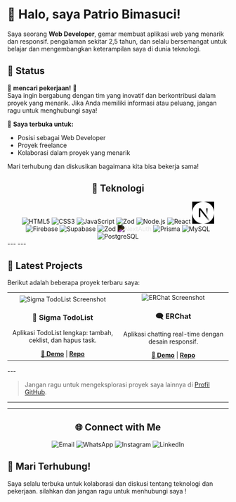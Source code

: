 # 👋 Halo, saya Patrio Bimasuci!

Saya seorang **Web Developer**, gemar membuat aplikasi web yang menarik dan responsif. pengalaman sekitar 2,5 tahun, dan selalu bersemangat untuk belajar dan mengembangkan keterampilan saya di dunia teknologi.

## 📢 Status

🌟 **mencari pekerjaan!** 🌟  
Saya ingin bergabung dengan tim yang inovatif dan berkontribusi dalam proyek yang menarik. Jika Anda memiliki informasi atau peluang, jangan ragu untuk menghubungi saya!

💼 **Saya terbuka untuk:**
- Posisi sebagai Web Developer
- Proyek freelance
- Kolaborasi dalam proyek yang menarik

Mari terhubung dan diskusikan bagaimana kita bisa bekerja sama!

<h2 align="center">🚀 Teknologi</h2>

<div align="center">
  <img src="https://cdn.jsdelivr.net/gh/devicons/devicon/icons/html5/html5-original.svg" alt="HTML5" width="50" height="50" />
  <img src="https://cdn.jsdelivr.net/gh/devicons/devicon/icons/css3/css3-original.svg" alt="CSS3" width="50" height="50" />
  <img src="https://cdn.jsdelivr.net/gh/devicons/devicon/icons/javascript/javascript-original.svg" alt="JavaScript" width="50" height="50" />
  <img src="https://cdn.jsdelivr.net/gh/devicons/devicon/icons/typescript/typescript-original.svg" alt="Zod" width="50" height="50" />
  <img src="https://cdn.jsdelivr.net/gh/devicons/devicon/icons/nodejs/nodejs-original.svg" alt="Node.js" width="50" height="50" />
  <img src="https://cdn.jsdelivr.net/gh/devicons/devicon/icons/react/react-original.svg" alt="React" width="50" height="50" />
 <img src="https://raw.githubusercontent.com/devicons/devicon/master/icons/nextjs/nextjs-original.svg" alt="Next.js" width="50" height="50" style="filter: invert(1);" />
  <img src="https://cdn.jsdelivr.net/gh/devicons/devicon/icons/firebase/firebase-plain.svg" alt="Firebase" width="50" height="50" />
  <img src="https://cdn.jsdelivr.net/gh/devicons/devicon/icons/supabase/supabase-original.svg" alt="Supabase" width="50" height="50" />
  <img src="https://github.com/riobima222/assets-images/blob/main/zod.png" alt="Zod" width="50" height="50" />
  <img src="https://github.com/riobima222/assets-images/blob/main/next-auth.png" alt="NextAuth" width="50" height="50" style="filter: invert(1);" />
  <img src="https://cdn.jsdelivr.net/gh/devicons/devicon/icons/prisma/prisma-original.svg" alt="Prisma" width="50" height="50" />
  <img src="https://github.com/riobima222/assets-images/blob/main/mysql.png" alt="MySQL" width="50" height="50" />
<img src="https://github.com/riobima222/assets-images/blob/main/postgresql.png" alt="PostgreSQL" width="50" height="50" />

</div>
---
---

## 🌟 Latest Projects  

Berikut adalah beberapa proyek terbaru saya:  

<table>
  <tr>
    <td align="center" width="50%">
      <img src="https://via.placeholder.com/300x200?text=Screenshot+SigmaTodoList" alt="Sigma TodoList Screenshot" width="100%">
      <h3>📝 Sigma TodoList</h3>
      <p>Aplikasi TodoList lengkap: tambah, ceklist, dan hapus task.</p>
      <a href="https://link-ke-project-sigma-todolist.com"><b>🔗 Demo</b></a> | 
      <a href="https://github.com/username/sigma-todolist"><b>Repo</b></a>
    </td>
    <td align="center" width="50%">
      <img src="https://via.placeholder.com/300x200?text=Screenshot+ERChat" alt="ERChat Screenshot" width="100%">
      <h3>🗨️ ERChat</h3>
      <p>Aplikasi chatting real-time dengan desain responsif.</p>
      <a href="https://link-ke-project-erchat.com"><b>🔗 Demo</b></a> | 
      <a href="https://github.com/username/erchat-chatting-app"><b>Repo</b></a>
    </td>
  </tr>
</table>
---

> Jangan ragu untuk mengeksplorasi proyek saya lainnya di [Profil GitHub](https://github.com/username).  

---
---

<div align="center">
  <h2>🌐 Connect with Me</h2>
  <p>
    <a href="mailto:patriobimasuci354@gmail.com" target="_blank" style="text-decoration:none;">
      <img src="https://img.shields.io/badge/Gmail-D32F2F?style=for-the-badge&logo=gmail&logoColor=white" alt="Email" />
    </a>
    <a href="https://wa.me/085745068643" target="_blank" style="text-decoration:none;">
      <img src="https://img.shields.io/badge/WhatsApp-25D366?style=for-the-badge&logo=whatsapp&logoColor=white" alt="WhatsApp" />
    </a>
    <a href="https://instagram.com/riobima222" target="_blank" style="text-decoration:none;">
      <img src="https://img.shields.io/badge/Instagram-E1306C?style=for-the-badge&logo=instagram&logoColor=white" alt="Instagram" />
    </a>
    <a href="https://linkedin.com/in/patrio-bimasuci-1115aa339" target="_blank" style="text-decoration:none;">
      <img src="https://img.shields.io/badge/LinkedIn-0077B5?style=for-the-badge&logo=linkedin&logoColor=white" alt="LinkedIn" />
    </a>
  </p>
</div>

## 🎉 Mari Terhubung!

Saya selalu terbuka untuk kolaborasi dan diskusi tentang teknologi dan pekerjaan. silahkan dan jangan ragu untuk menhubungi saya !
